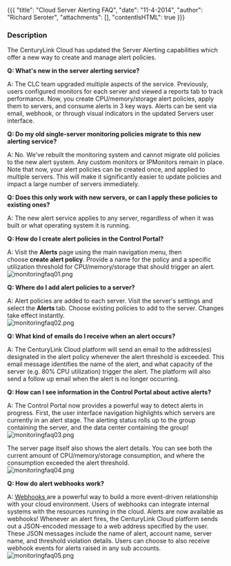 {{{
  "title": "Cloud Server Alerting FAQ",
  "date": "11-4-2014",
  "author": "Richard Seroter",
  "attachments": [],
  "contentIsHTML": true
}}}

<h3><strong>Description</strong></h3>
<p>The CenturyLink Cloud has updated the Server Alerting capabilities which offer a&nbsp;new way to create and manage alert policies.</p>

<p><strong>Q: What's new in the server alerting service?</strong>
</p>
<p>A: The CLC team upgraded multiple aspects of the service. Previously, users configured monitors for each server and viewed a reports tab to track performance. Now, you create CPU/memory/storage alert policies, apply them to servers, and consume alerts
  in 3 key ways. Alerts can be sent via email, webhook, or through visual indicators in the updated Servers user interface.</p>

<p><strong>Q: Do my old single-server monitoring policies migrate to this new alerting service?</strong>
</p>
<p>A: No. We've rebuilt the monitoring system and cannot migrate old policies to the new alert system. Any custom monitors or IPMonitors remain in place. Note that now, your alert policies can be created once, and applied to multiple servers. This will make
  it significantly easier to update policies and impact a large number of servers immediately.</p>

<p><strong>Q: Does this only work with new servers, or can I apply these policies to existing ones?</strong>
</p>
<p>A: The new alert service applies to any server, regardless of when it was built or what operating system it is running.</p>

<p><strong>Q: How do I create alert policies in the Control Portal?</strong>
</p>
<p>A: Visit the&nbsp;<strong>Alerts</strong> page using the main navigation menu, then choose&nbsp;<strong>create alert policy</strong>. Provide a name for the policy and a specific utilization threshold for CPU/memory/storage that should trigger an alert.
  <br
  /><img src="https://t3n.zendesk.com/attachments/token/dluhifjpnr6kuw7/?name=monitoringfaq01.png" alt="monitoringfaq01.png" />
</p>

<p><strong>Q: Where do I add alert policies to a server?</strong>
</p>
<p>A: Alert policies are added to each server. Visit the server's settings and select the <strong>Alerts&nbsp;</strong>tab. Choose existing policies to add to the server. Changes take effect instantly.
  <br /><img src="https://t3n.zendesk.com/attachments/token/xfz5vwn3a0lgfir/?name=monitoringfaq02.png" alt="monitoringfaq02.png" />
</p>

<p><strong>Q: What kind of emails do I receive when an alert occurs?</strong>
</p>
<p>A: The CenturyLink Cloud platform will send an email to the address(es) designated in the alert policy whenever the alert threshold is exceeded. This email message identifies the name of the alert, and what capacity of the server (e.g. 80% CPU utilization)
  trigger the alert. The platform will also send a follow up email when the alert is no longer occurring.</p>

<p><strong>Q: How can I see information in the Control Portal about active alerts?</strong>
</p>
<p>A: The Control Portal now provides a powerful way to detect alerts in progress. First, the user interface navigation highlights which servers are currently in an alert stage. The alerting status rolls up to the group containing the server, and the data
  center containing the group!
  <br /><img src="https://t3n.zendesk.com/attachments/token/ftand3mijcud2dj/?name=monitoringfaq03.png" alt="monitoringfaq03.png" />
</p>
<p>The server page itself also shows the alert details. You can see both the current amount of CPU/memory/storage consumption, and where the consumption exceeded the alert threshold.
  <br /><img src="https://t3n.zendesk.com/attachments/token/vm6apqjxnfhqkpg/?name=monitoringfaq04.png" alt="monitoringfaq04.png" />
</p>

<p><strong>Q: How do alert webhooks work?</strong>
</p>
<p>A: <a href="https://www.ctl.io/api-docs/v2/#webhooks-webhooks-faq">Webhooks </a>are a powerful way to build a more event-driven relationship with your cloud environment. Users of webhooks can integrate internal systems with the resources
  running in the cloud. Alerts are now available as webhooks! Whenever an alert fires, the CenturyLink Cloud platform sends out a JSON-encoded message to a web address specified by the user. These JSON messages include the name of alert, account name,
  server name, and threshold violation details. Users can choose to also receive webhook events for alerts raised in any sub accounts.
  <br /><img src="https://t3n.zendesk.com/attachments/token/jtiu0cckldrrzll/?name=monitoringfaq05.png" alt="monitoringfaq05.png" />
</p>
